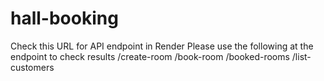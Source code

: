 # hall-booking

Check this URL for API endpoint in Render
Please use the following at the endpoint to check results
    /create-room
    /book-room
    /booked-rooms
    /list-customers
    
